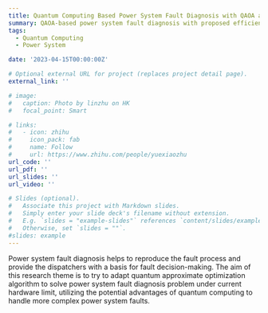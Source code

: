 ```yaml
---
title: Quantum Computing Based Power System Fault Diagnosis with QAOA and Efficient Gate Decomposition
summary: QAOA-based power system fault diagnosis with proposed efficient quantum gate decomposition.
tags:
  - Quantum Computing
  - Power System

date: '2023-04-15T00:00:00Z'

# Optional external URL for project (replaces project detail page).
external_link: ''

# image:
#   caption: Photo by linzhu on HK
#   focal_point: Smart

# links:
#   - icon: zhihu
#     icon_pack: fab
#     name: Follow
#     url: https://www.zhihu.com/people/yuexiaozhu
url_code: ''
url_pdf: ''
url_slides: ''
url_video: ''

# Slides (optional).
#   Associate this project with Markdown slides.
#   Simply enter your slide deck's filename without extension.
#   E.g. `slides = "example-slides"` references `content/slides/example-slides.md`.
#   Otherwise, set `slides = ""`.
#slides: example
---
```


Power system fault diagnosis helps to reproduce the fault process and provide the dispatchers with a basis for fault decision-making. The aim of this research theme is to try to adapt quantum approximate optimization algorithm to solve power system fault diagnosis problem under current hardware limit, utilizing the potential advantages of quantum computing to handle more complex power system faults.